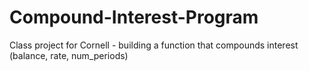 # Compound-Interest-Program
Class project for Cornell - building a function that compounds interest (balance, rate, num_periods)
